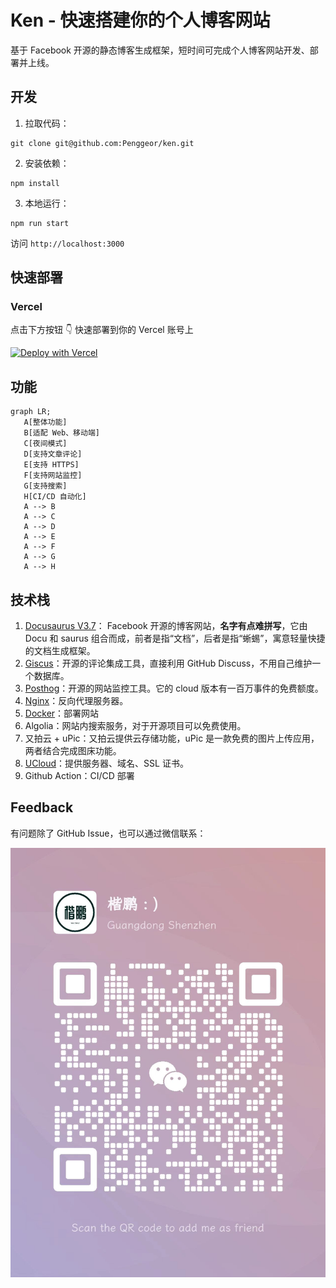 # Ken - 快速搭建你的个人博客网站

基于 Facebook 开源的静态博客生成框架，短时间可完成个人博客网站开发、部署并上线。

## 开发

1. 拉取代码：

```shell
git clone git@github.com:Penggeor/ken.git
```

2. 安装依赖：

```shell
npm install
```

3. 本地运行：

```shell
npm run start
```

访问 `http://localhost:3000` 


## 快速部署

### Vercel

点击下方按钮 👇 快速部署到你的 Vercel 账号上


[![Deploy with Vercel](https://vercel.com/button)](https://vercel.com/new/clone?repository-url=https%3A%2F%2Fgithub.com%2FPenggeor%2Fken)



## 功能



```mermaid
graph LR;
   A[整体功能]
   B[适配 Web、移动端]
   C[夜间模式]
   D[支持文章评论]
   E[支持 HTTPS]
   F[支持网站监控]
   G[支持搜索]
   H[CI/CD 自动化]
   A --> B
   A --> C
   A --> D
   A --> E
   A --> F
   A --> G
   A --> H
```

## 技术栈

1. [Docusaurus V3.7](https://docusaurus.io/)： Facebook 开源的博客网站，**名字有点难拼写**，它由 Docu 和 saurus 组合而成，前者是指“文档”，后者是指“蜥蜴”，寓意轻量快捷的文档生成框架。
2. [Giscus](https://giscus.app/)：开源的评论集成工具，直接利用 GitHub Discuss，不用自己维护一个数据库。
3. [Posthog](https://posthog.com/)：开源的网站监控工具。它的 cloud 版本有一百万事件的免费额度。
4. [Nginx](https://www.nginx.com/)：反向代理服务器。
5. [Docker](https://www.docker.com/)：部署网站
6. Algolia：网站内搜索服务，对于开源项目可以免费使用。
7. 又拍云 + uPic：又拍云提供云存储功能，uPic 是一款免费的图片上传应用，两者结合完成图床功能。
8. [UCloud](https://www.ucloud.cn/site/active/kuaijiesale.html?invitation_code=C1xCCE664C27422)：提供服务器、域名、SSL 证书。
10. Github Action：CI/CD 部署

## Feedback

有问题除了 GitHub Issue，也可以通过微信联系：

![微信](./static/img/contact/wechat_qrcode.jpg)







